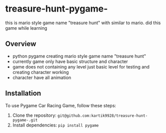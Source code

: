 # treasure-hunt-pygame-
this is mario style game name "treasure hunt" with similar to mario. did this game while learning

## Overview
- python pygame creating mario style game name "treasure hunt"
- currently game only have basic structure and character
- game does not containing any level just basic level for testing and creating character working
- character have all animation


## Installation
To use Pygame Car Racing Game, follow these steps:
1. Clone the repository: `git@github.com:kartik9928/treasure-hunt-pygame-.git`
2. Install dependencies: `pip install pygame`